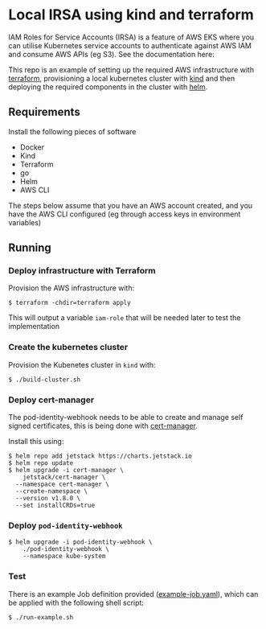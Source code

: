 # Local IRSA using kind and terraform

IAM Roles for Service Accounts (IRSA) is a feature of AWS EKS where you can utilise Kubernetes service accounts to authenticate against AWS IAM and consume AWS APIs (eg S3). See the documentation here: 

This repo is an example of setting up the required AWS infrastructure with [terraform](), provisioning a local kubernetes cluster with [kind]() and then deploying the required components in the cluster with [helm]().

## Requirements

Install the following pieces of software
- Docker
- Kind
- Terraform
- go
- Helm
- AWS CLI

The steps below assume that you have an AWS account created, and you have the AWS CLI configured (eg through access keys in environment variables)

## Running

### Deploy infrastructure with Terraform

Provision the AWS infrastructure with:

```
$ terraform -chdir=terraform apply
```

This will output a variable `iam-role` that will be needed later to test the implementation

### Create the kubernetes cluster

Provision the Kubenetes cluster in `kind` with:

```
$ ./build-cluster.sh
```

### Deploy cert-manager

The pod-identity-webhook needs to be able to create and manage self signed certificates, this is being done with [cert-manager]().

Install this using:
```
$ helm repo add jetstack https://charts.jetstack.io
$ helm repo update
$ helm upgrade -i cert-manager \
    jetstack/cert-manager \
  --namespace cert-manager \
  --create-namespace \
  --version v1.8.0 \
  --set installCRDs=true
```

### Deploy `pod-identity-webhook`

```
$ helm upgrade -i pod-identity-webhook \
    ./pod-identity-webhook \
    --namespace kube-system
```

### Test

There is an example Job definition provided ([example-job.yaml](./example-job.yaml)), which can be applied with the following shell script:

```
$ ./run-example.sh
```